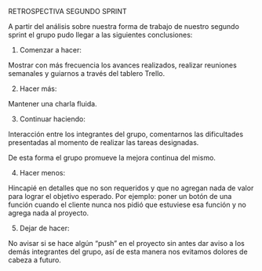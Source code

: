 RETROSPECTIVA SEGUNDO SPRINT

A partir del análisis sobre nuestra forma de trabajo de nuestro segundo sprint el grupo pudo llegar a las siguientes conclusiones:

1. Comenzar a hacer:

Mostrar con más frecuencia los avances realizados, realizar reuniones semanales y guiarnos a través del tablero Trello.

2. Hacer más:

Mantener una charla fluida.

3. Continuar haciendo:

Interacción entre los integrantes del grupo, comentarnos las dificultades presentadas al momento de realizar las tareas designadas.

De esta forma el grupo promueve la mejora continua del mismo.  

4. Hacer menos:

Hincapié en detalles que no son requeridos y que no agregan nada de valor para lograr el objetivo esperado.
Por ejemplo: poner un botón de una función cuando el cliente nunca nos pidió que estuviese esa función y no agrega nada al proyecto.

5. Dejar de hacer:

No avisar si se hace algún “push” en el proyecto sin antes dar aviso a los demás integrantes del grupo, así de esta manera nos evitamos dolores de cabeza a futuro.
